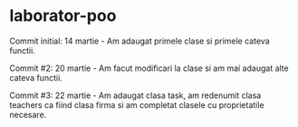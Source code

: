# laborator-poo

Commit initial: 14 martie - Am adaugat primele clase si primele cateva functii.

Commit #2: 20 martie - Am facut modificari la clase si am mai adaugat alte cateva functii.

Commit #3: 22 martie - Am adaugat clasa task, am redenumit clasa teachers ca fiind clasa firma si am completat clasele cu proprietatile necesare.

